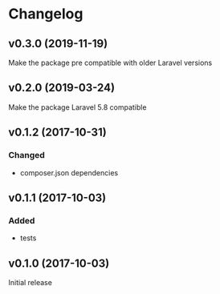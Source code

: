 # Changelog

## v0.3.0 (2019-11-19)
Make the package pre compatible with older Laravel versions

## v0.2.0 (2019-03-24)
Make the package Laravel 5.8 compatible

## v0.1.2 (2017-10-31)

### Changed
- composer.json dependencies

## v0.1.1 (2017-10-03)

### Added
- tests

## v0.1.0 (2017-10-03)
Initial release
